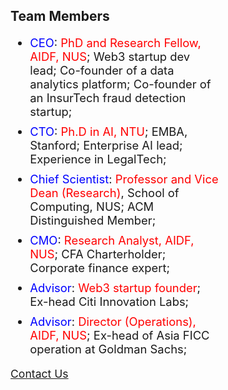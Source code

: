 ## Team Members

<ul style="font-size:1.15rem; width: 60%;">
<li style="margin-bottom: 10px;">
<span style="color: blue">CEO</span>: <span style="color: red">PhD and Research Fellow, AIDF, NUS</span>; Web3 startup dev lead; Co-founder of a data analytics platform; Co-founder of an InsurTech fraud detection startup;
</li>

<li style="margin-bottom: 10px;">
<span style="color: blue">CTO</span>: <span style="color: red">Ph.D in AI, NTU</span>; EMBA, Stanford; Enterprise AI lead; Experience in LegalTech;
</li>

<li style="margin-bottom: 10px;">
<span style="color: blue">Chief Scientist</span>: <span style="color: red">Professor and Vice Dean (Research)</span>, School of Computing, NUS; ACM Distinguished Member;
</li>

<li style="margin-bottom: 10px;">
<span style="color: blue">CMO</span>: <span style="color: red">Research Analyst, AIDF, NUS</span>; CFA Charterholder; Corporate finance expert;
</li>

<li style="margin-bottom: 10px;">
<span style="color: blue">Advisor</span>: <span style="color: red">Web3 startup founder</span>; Ex-head Citi Innovation Labs;
</li>

<li style="margin-bottom: 10px;">
<span style="color: blue">Advisor</span>: <span style="color: red">Director (Operations), AIDF, NUS</span>; Ex-head of Asia FICC operation at Goldman Sachs;
</li>
</ul>

<a style="font-size: 1.1rem;" href="https://google.com">Contact Us</a>
